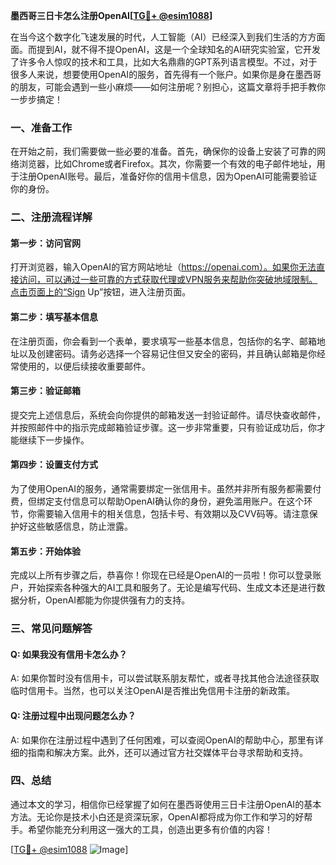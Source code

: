 **墨西哥三日卡怎么注册OpenAI[[TG💪+ @esim1088](https://t.me/s/esim1088)]**

在当今这个数字化飞速发展的时代，人工智能（AI）已经深入到我们生活的方方面面。而提到AI，就不得不提OpenAI，这是一个全球知名的AI研究实验室，它开发了许多令人惊叹的技术和工具，比如大名鼎鼎的GPT系列语言模型。不过，对于很多人来说，想要使用OpenAI的服务，首先得有一个账户。如果你是身在墨西哥的朋友，可能会遇到一些小麻烦——如何注册呢？别担心，这篇文章将手把手教你一步步搞定！

### 一、准备工作

在开始之前，我们需要做一些必要的准备。首先，确保你的设备上安装了可靠的网络浏览器，比如Chrome或者Firefox。其次，你需要一个有效的电子邮件地址，用于注册OpenAI账号。最后，准备好你的信用卡信息，因为OpenAI可能需要验证你的身份。

### 二、注册流程详解

#### 第一步：访问官网

打开浏览器，输入OpenAI的官方网站地址（https://openai.com）。如果你无法直接访问，可以通过一些可靠的方式获取代理或VPN服务来帮助你突破地域限制。点击页面上的“Sign Up”按钮，进入注册页面。

#### 第二步：填写基本信息

在注册页面，你会看到一个表单，要求填写一些基本信息，包括你的名字、邮箱地址以及创建密码。请务必选择一个容易记住但又安全的密码，并且确认邮箱是你经常使用的，以便后续接收重要邮件。

#### 第三步：验证邮箱

提交完上述信息后，系统会向你提供的邮箱发送一封验证邮件。请尽快查收邮件，并按照邮件中的指示完成邮箱验证步骤。这一步非常重要，只有验证成功后，你才能继续下一步操作。

#### 第四步：设置支付方式

为了使用OpenAI的服务，通常需要绑定一张信用卡。虽然并非所有服务都需要付费，但绑定支付信息可以帮助OpenAI确认你的身份，避免滥用账户。在这个环节，你需要输入信用卡的相关信息，包括卡号、有效期以及CVV码等。请注意保护好这些敏感信息，防止泄露。

#### 第五步：开始体验

完成以上所有步骤之后，恭喜你！你现在已经是OpenAI的一员啦！你可以登录账户，开始探索各种强大的AI工具和服务了。无论是编写代码、生成文本还是进行数据分析，OpenAI都能为你提供强有力的支持。

### 三、常见问题解答

#### Q: 如果我没有信用卡怎么办？
A: 如果你暂时没有信用卡，可以尝试联系朋友帮忙，或者寻找其他合法途径获取临时信用卡。当然，也可以关注OpenAI是否推出免信用卡注册的新政策。

#### Q: 注册过程中出现问题怎么办？
A: 如果你在注册过程中遇到了任何困难，可以查阅OpenAI的帮助中心，那里有详细的指南和解决方案。此外，还可以通过官方社交媒体平台寻求帮助和支持。

### 四、总结

通过本文的学习，相信你已经掌握了如何在墨西哥使用三日卡注册OpenAI的基本方法。无论你是技术小白还是资深玩家，OpenAI都将成为你工作和学习的好帮手。希望你能充分利用这一强大的工具，创造出更多有价值的内容！

[[TG💪+ @esim1088](https://t.me/s/esim1088) ![Image](https://i.postimg.cc/4NQfJmqS/Snipaste-2025-05-13-00-14-12.png)]